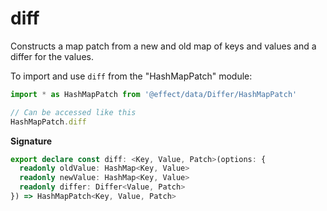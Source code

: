 # diff

Constructs a map patch from a new and old map of keys and values and a
differ for the values.

To import and use `diff` from the "HashMapPatch" module:

```ts
import * as HashMapPatch from '@effect/data/Differ/HashMapPatch'

// Can be accessed like this
HashMapPatch.diff
```

**Signature**

```ts
export declare const diff: <Key, Value, Patch>(options: {
  readonly oldValue: HashMap<Key, Value>
  readonly newValue: HashMap<Key, Value>
  readonly differ: Differ<Value, Patch>
}) => HashMapPatch<Key, Value, Patch>
```
